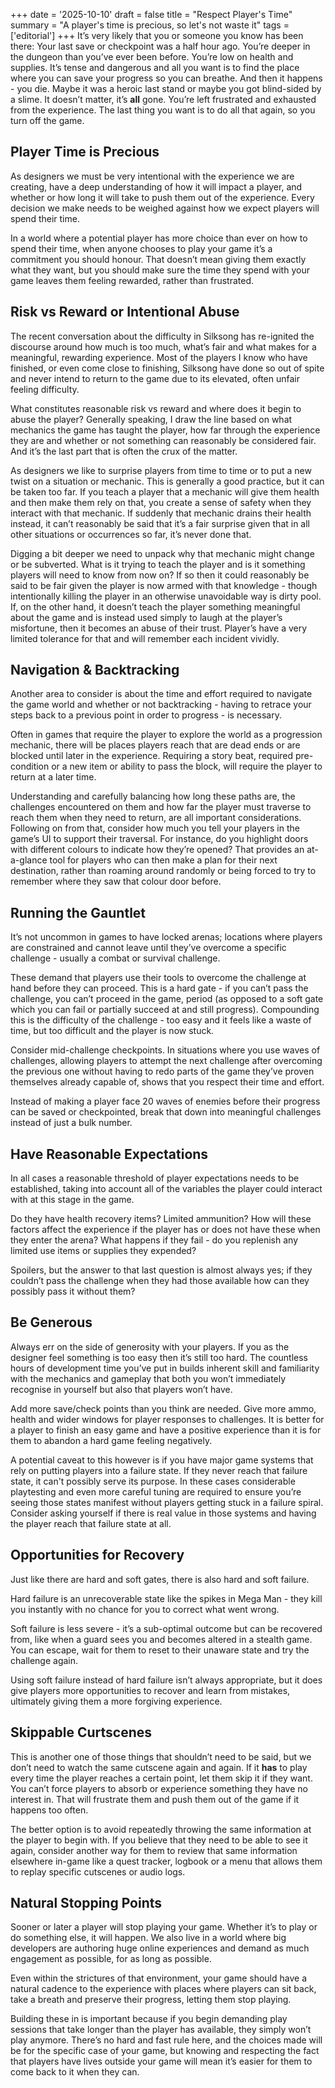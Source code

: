 +++
date = '2025-10-10'
draft = false
title = "Respect Player's Time"
summary = "A player's time is precious, so let's not waste it"
tags = ['editorial']
+++
It’s very likely that you or someone you know has been there: Your last save or checkpoint was a half hour ago. You’re deeper in the dungeon than you’ve ever been before. You’re low on health and supplies. It’s tense and dangerous and all you want is to find the place where you can save your progress so you can breathe. And then it happens \- you die. Maybe it was a heroic last stand or maybe you got blind-sided by a slime. It doesn’t matter, it’s **all** gone. You’re left frustrated and exhausted from the experience. The last thing you want is to do all that again, so you turn off the game.

## Player Time is Precious

As designers we must be very intentional with the experience we are creating, have a deep understanding of how it will impact a player, and whether or how long it will take to push them out of the experience. Every decision we make needs to be weighed against how we expect players will spend their time.

In a world where a potential player has more choice than ever on how to spend their time, when anyone chooses to play your game it’s a commitment you should honour. That doesn’t mean giving them exactly what they want, but you should make sure the time they spend with your game leaves them feeling rewarded, rather than frustrated.

## Risk vs Reward or Intentional Abuse

The recent conversation about the difficulty in Silksong has re-ignited the discourse around how much is too much, what’s fair and what makes for a meaningful, rewarding experience. Most of the players I know who have finished, or even come close to finishing, Silksong have done so out of spite and never intend to return to the game due to its elevated, often unfair feeling difficulty.

What constitutes reasonable risk vs reward and where does it begin to abuse the player? Generally speaking, I draw the line based on what mechanics the game has taught the player, how far through the experience they are and whether or not something can reasonably be considered fair. And it’s the last part that is often the crux of the matter.

As designers we like to surprise players from time to time or to put a new twist on a situation or mechanic. This is generally a good practice, but it can be taken too far. If you teach a player that a mechanic will give them health and then make them rely on that, you create a sense of safety when they interact with that mechanic. If suddenly that mechanic drains their health instead, it can’t reasonably be said that it’s a fair surprise given that in all other situations or occurrences so far, it’s never done that.

Digging a bit deeper we need to unpack why that mechanic might change or be subverted. What is it trying to teach the player and is it something players will need to know from now on? If so then it could reasonably be said to be fair given the player is now armed with that knowledge \- though intentionally killing the player in an otherwise unavoidable way is dirty pool. If, on the other hand, it doesn’t teach the player something meaningful about the game and is instead used simply to laugh at the player’s misfortune, then it becomes an abuse of their trust. Player’s have a very limited tolerance for that and will remember each incident vividly.

## Navigation & Backtracking

Another area to consider is about the time and effort required to navigate the game world and whether or not backtracking \- having to retrace your steps back to a previous point in order to progress \- is necessary.

Often in games that require the player to explore the world as a progression mechanic, there will be places players reach that are dead ends or are blocked until later in the experience. Requiring a story beat, required pre-condition or a new item or ability to pass the block, will require the player to return at a later time. 

Understanding and carefully balancing how long these paths are, the challenges encountered on them and how far the player must traverse to reach them when they need to return, are all important considerations. Following on from that, consider how much you tell your players in the game’s UI to support their traversal. For instance, do you highlight doors with different colours to indicate how they’re opened? That provides an at-a-glance tool for players who can then make a plan for their next destination, rather than roaming around randomly or being forced to try to remember where they saw that colour door before.

## Running the Gauntlet

It’s not uncommon in games to have locked arenas; locations where players are constrained and cannot leave until they’ve overcome a specific challenge \- usually a combat or survival challenge.

These demand that players use their tools to overcome the challenge at hand before they can proceed. This is a hard gate \- if you can’t pass the challenge, you can’t proceed in the game, period (as opposed to a soft gate which you can fail or partially succeed at and still progress). Compounding this is the difficulty of the challenge \- too easy and it feels like a waste of time, but too difficult and the player is now stuck.

Consider mid-challenge checkpoints. In situations where you use waves of challenges, allowing players to attempt the next challenge after overcoming the previous one without having to redo parts of the game they’ve proven themselves already capable of, shows that you respect their time and effort.

Instead of making a player face 20 waves of enemies before their progress can be saved or checkpointed, break that down into meaningful challenges instead of just a bulk number.

## Have Reasonable Expectations

In all cases a reasonable threshold of player expectations needs to be established, taking into account all of the variables the player could interact with at this stage in the game. 

Do they have health recovery items? Limited ammunition? How will these factors affect the experience if the player has or does not have these when they enter the arena? What happens if they fail \- do you replenish any limited use items or supplies they expended? 

Spoilers, but the answer to that last question is almost always yes; if they couldn’t pass the challenge when they had those available how can they possibly pass it without them?

## Be Generous

Always err on the side of generosity with your players. If you as the designer feel something is too easy then it’s still too hard. The countless hours of development time you’ve put in builds inherent skill and familiarity with the mechanics and gameplay that both you won’t immediately recognise in yourself but also that players won’t have.

Add more save/check points than you think are needed. Give more ammo, health and wider windows for player responses to challenges. It is better for a player to finish an easy game and have a positive experience than it is for them to abandon a hard game feeling negatively.

A potential caveat to this however is if you have major game systems that rely on putting players into a failure state. If they never reach that failure state, it can't possibly serve its purpose. In these cases considerable playtesting and even more careful tuning are required to ensure you’re seeing those states manifest without players getting stuck in a failure spiral. Consider asking yourself if there is real value in those systems and having the player reach that failure state at all.

## Opportunities for Recovery

Just like there are hard and soft gates, there is also hard and soft failure. 

Hard failure is an unrecoverable state like the spikes in Mega Man \- they kill you instantly with no chance for you to correct what went wrong.

Soft failure is less severe \- it’s a sub-optimal outcome but can be recovered from, like when a guard sees you and becomes altered in a stealth game. You can escape, wait for them to reset to their unaware state and try the challenge again. 

Using soft failure instead of hard failure isn’t always appropriate, but it does give players more opportunities to recover and learn from mistakes, ultimately giving them a more forgiving experience. 

## Skippable Curtscenes

This is another one of those things that shouldn’t need to be said, but we don’t need to watch the same cutscene again and again. If it **has** to play every time the player reaches a certain point, let them skip it if they want. You can’t force players to absorb or experience something they have no interest in. That will frustrate them and push them out of the game if it happens too often.

The better option is to avoid repeatedly throwing the same information at the player to begin with. If you believe that they need to be able to see it again, consider another way for them to review that same information elsewhere in-game like a quest tracker, logbook or a menu that allows them to replay specific cutscenes or audio logs.

## Natural Stopping Points

Sooner or later a player will stop playing your game. Whether it’s to play or do something else, it will happen. We also live in a world where big developers are authoring huge online experiences and demand as much engagement as possible, for as long as possible.

Even within the strictures of that environment, your game should have a natural cadence to the experience with places where players can sit back, take a breath and preserve their progress, letting them stop playing. 

Building these in is important because if you begin demanding play sessions that take longer than the player has available, they simply won’t play anymore. There’s no hard and fast rule here, and the choices made will be for the specific case of your game, but knowing and respecting the fact that players have lives outside your game will mean it’s easier for them to come back to it when they can.